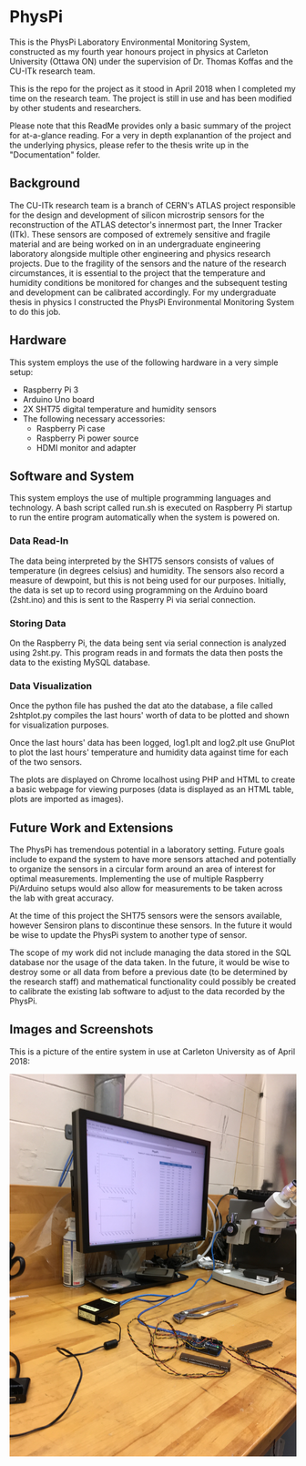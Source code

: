 # PhysPi

This is the PhysPi Laboratory Environmental Monitoring System, constructed as my fourth year honours project in physics at Carleton University (Ottawa ON) under the supervision of Dr. Thomas Koffas and the CU-ITk research team.

This is the repo for the project as it stood in April 2018 when I completed my time on the research team. The project is still in use and has been modified by other students and researchers.

Please note that this ReadMe provides only a basic summary of the project for at-a-glance reading.  For a very in depth explanantion of the project and the underlying physics, please refer to the thesis write up in the "Documentation" folder.

## Background

The CU-ITk research team is a branch of CERN's ATLAS project responsible for the design and development of silicon microstrip sensors for the reconstruction of the ATLAS detector's innermost part, the Inner Tracker (ITk).  These sensors are composed of extremely sensitive and fragile material and are being worked on in an undergraduate engineering laboratory alongside multiple other engineering and physics research projects.  Due to the fragility of the sensors and the nature of the research circumstances, it is essential to the project that the temperature and humidity conditions be monitored for changes and the subsequent testing and development can be calibrated accordingly.  For my undergraduate thesis in physics I constructed the PhysPi Environmental Monitoring System to do this job.

## Hardware

This system employs the use of the following hardware in a very simple setup:

* Raspberry Pi 3
* Arduino Uno board
* 2X SHT75 digital temperature and humidity sensors
* The following necessary accessories:
  * Raspberry Pi case
  * Raspberry Pi power source
  * HDMI monitor and adapter

## Software and System

This system employs the use of multiple programming languages and technology.  A bash script called run.sh is executed on Raspberry Pi startup to run the entire program automatically when the system is powered on.

### Data Read-In

The data being interpreted by the SHT75 sensors consists of values of temperature (in degrees celsius) and humidity. The sensors also record a measure of dewpoint, but this is not being used for our purposes.  Initially, the data is set up to record using programming on the Arduino board (2sht.ino) and this is sent to the Rasperry Pi via serial connection.

### Storing Data

On the Raspberry Pi, the data being sent via serial connection is analyzed using 2sht.py.  This program reads in and formats the data then posts the data to the existing MySQL database.

### Data Visualization

Once the python file has pushed the dat ato the database, a file called 2shtplot.py compiles the last hours' worth of data to be plotted and shown for visualization purposes.

Once the last hours' data has been logged, log1.plt and log2.plt use GnuPlot to plot the last hours' temperature and humidity data against time for each of the two sensors.

The plots are displayed on Chrome localhost using PHP and HTML to create a basic webpage for viewing purposes (data is displayed as an HTML table, plots are imported as images).

## Future Work and Extensions

The PhysPi has tremendous potential in a laboratory setting. Future goals include to expand the system to have more sensors attached and potentially to organize the sensors in a circular form around an area of interest for optimal measurements.  Implementing the use of multiple Raspberry Pi/Arduino setups would also allow for measurements to be taken across the lab with great accuracy.

At the time of this project the SHT75 sensors were the sensors available, however Sensiron plans to discontinue these sensors.  In the future it would be wise to update the PhysPi system to another type of sensor.

The scope of my work did not include managing the data stored in the SQL database nor the usage of the data taken.  In the future, it would be wise to destroy some or all data from before a previous date (to be determined by the research staff) and mathematical functionality could possibly be created to calibrate the existing lab software to adjust to the data recorded by the PhysPi.

## Images and Screenshots

This is a picture of the entire system in use at Carleton University as of April 2018: 

![screenshot](https://github.com/keeganosler/PhysPi/blob/master/documentation/imgs/fullsystemrep.JPG)
